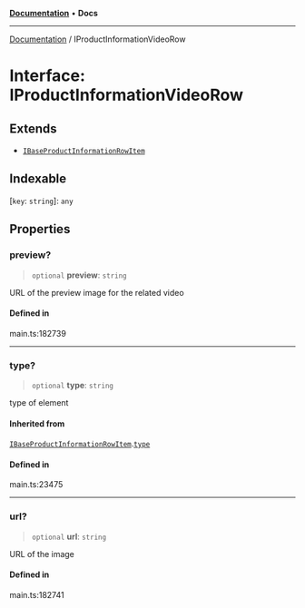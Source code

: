 [**Documentation**](../README.md) • **Docs**

***

[Documentation](../globals.md) / IProductInformationVideoRow

# Interface: IProductInformationVideoRow

## Extends

- [`IBaseProductInformationRowItem`](IBaseProductInformationRowItem.md)

## Indexable

 \[`key`: `string`\]: `any`

## Properties

### preview?

> `optional` **preview**: `string`

URL of the preview image for the related video

#### Defined in

main.ts:182739

***

### type?

> `optional` **type**: `string`

type of element

#### Inherited from

[`IBaseProductInformationRowItem`](IBaseProductInformationRowItem.md).[`type`](IBaseProductInformationRowItem.md#type)

#### Defined in

main.ts:23475

***

### url?

> `optional` **url**: `string`

URL of the image

#### Defined in

main.ts:182741
